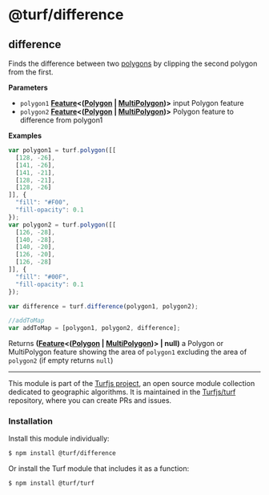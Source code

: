 # @turf/difference

<!-- Generated by documentation.js. Update this documentation by updating the source code. -->

## difference

Finds the difference between two [polygons][1] by clipping the second polygon from the first.

**Parameters**

-   `polygon1` **[Feature][2]&lt;([Polygon][3] \| [MultiPolygon][4])>** input Polygon feature
-   `polygon2` **[Feature][2]&lt;([Polygon][3] \| [MultiPolygon][4])>** Polygon feature to difference from polygon1

**Examples**

```javascript
var polygon1 = turf.polygon([[
  [128, -26],
  [141, -26],
  [141, -21],
  [128, -21],
  [128, -26]
]], {
  "fill": "#F00",
  "fill-opacity": 0.1
});
var polygon2 = turf.polygon([[
  [126, -28],
  [140, -28],
  [140, -20],
  [126, -20],
  [126, -28]
]], {
  "fill": "#00F",
  "fill-opacity": 0.1
});

var difference = turf.difference(polygon1, polygon2);

//addToMap
var addToMap = [polygon1, polygon2, difference];
```

Returns **([Feature][2]&lt;([Polygon][3] \| [MultiPolygon][4])> | null)** a Polygon or MultiPolygon feature showing the area of `polygon1` excluding the area of `polygon2` (if empty returns `null`)

[1]: https://tools.ietf.org/html/rfc7946#section-3.1.6

[2]: https://tools.ietf.org/html/rfc7946#section-3.2

[3]: https://tools.ietf.org/html/rfc7946#section-3.1.6

[4]: https://tools.ietf.org/html/rfc7946#section-3.1.7

<!-- This file is automatically generated. Please don't edit it directly:
if you find an error, edit the source file (likely index.js), and re-run
./scripts/generate-readmes in the turf project. -->

---

This module is part of the [Turfjs project](http://turfjs.org/), an open source
module collection dedicated to geographic algorithms. It is maintained in the
[Turfjs/turf](https://github.com/Turfjs/turf) repository, where you can create
PRs and issues.

### Installation

Install this module individually:

```sh
$ npm install @turf/difference
```

Or install the Turf module that includes it as a function:

```sh
$ npm install @turf/turf
```
